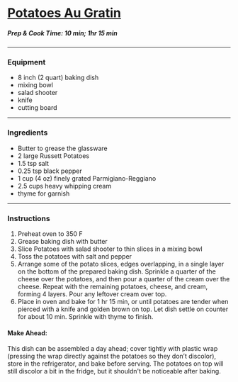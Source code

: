 # [Potatoes Au Gratin](https://www.onceuponachef.com/recipes/potatoes-au-gratin.html) 

##### Prep & Cook Time: 10 min; 1hr 15 min 


----------------- 
### Equipment 
* 8 inch (2 quart) baking dish 
* mixing bowl
* salad shooter 
* knife  
* cutting board 
-------------------- 
### Ingredients 
* Butter to grease the glassware  
* 2 large Russett Potatoes 
* 1.5 tsp salt 
* 0.25 tsp black pepper
* 1 cup (4 oz) finely grated Parmigiano-Reggiano 
* 2.5 cups heavy whipping cream  
* thyme for garnish 
----------------- 
### Instructions 
1. Preheat oven to 350 F  
2. Grease baking dish with butter 
3. Slice Potatoes with salad shooter to thin slices in a mixing bowl 
4. Toss the potatoes with salt and pepper 
5. Arrange some of the potato slices, edges overlapping, in a single layer on the bottom of the prepared baking dish. Sprinkle a quarter of the cheese over the potatoes, and then pour a quarter of the cream over the cheese. Repeat with the remaining potatoes, cheese, and cream, forming 4 layers. Pour any leftover cream over top. 
6. Place in oven and bake for 1 hr 15 min, or until potatoes are tender when pierced with a knife and golden brown on top. Let dish settle on counter for about 10 min. Sprinkle with thyme to finish. 

#### Make Ahead: 
This dish can be assembled a day ahead; cover tightly with plastic wrap (pressing the wrap directly against the potatoes so they don’t discolor), store in the refrigerator, and bake before serving. The potatoes on top will still discolor a bit in the fridge, but it shouldn't be noticeable after baking.
